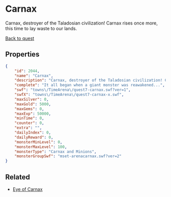 # Carnax

Carnax, destroyer of the Taladosian civilization! Carnax rises once more, this time to lay waste to our lands.

[Back to quest](../quests.md)

## Properties

```json
{
    "id": 2044,
    "name": "Carnax",
    "description": "Carnax, destroyer of the Taladosian civilization! Carnax rises once more, this time to lay waste to our lands.",
    "complete": "It all began when a giant monster was reawakened...",
    "swf": "towns\/TimeArena\/quest7-carnax.swf?ver=1",
    "swfX": "towns\/TimeArena\/quest7-carnax-x.swf",
    "maxSilver": 0,
    "maxGold": 5000,
    "maxGems": 0,
    "maxExp": 50000,
    "minTime": 0,
    "counter": 0,
    "extra": "",
    "dailyIndex": 0,
    "dailyReward": 0,
    "monsterMinLevel": 0,
    "monsterMaxLevel": 100,
    "monsterType": "Carnax and Minions",
    "monsterGroupSwf": "mset-arenacarnax.swf?ver=2"
}
```

## Related

- [Eye of Carnax](../items/21536-eye-of-carnax.md)

